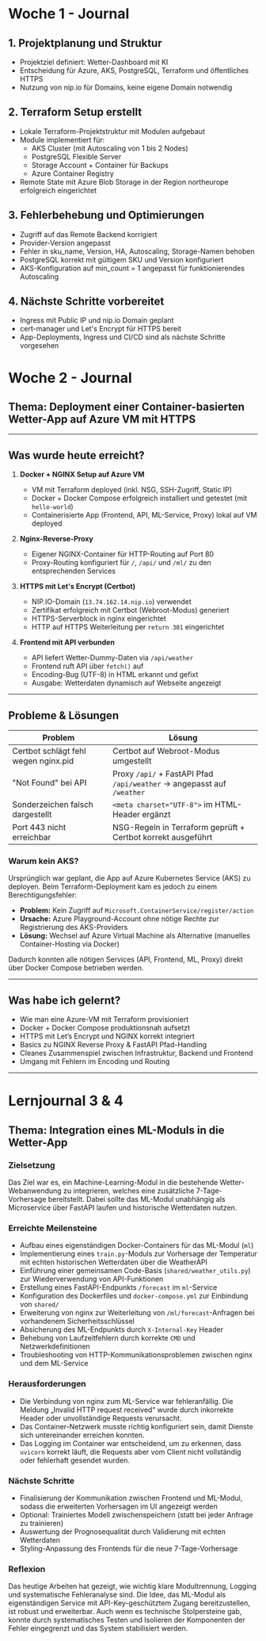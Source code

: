 # Woche 1 - Journal

## 1. Projektplanung und Struktur

- Projektziel definiert: Wetter-Dashboard mit KI
- Entscheidung für Azure, AKS, PostgreSQL, Terraform und öffentliches HTTPS
- Nutzung von nip.io für Domains, keine eigene Domain notwendig

## 2. Terraform Setup erstellt

- Lokale Terraform-Projektstruktur mit Modulen aufgebaut
- Module implementiert für:
  - AKS Cluster (mit Autoscaling von 1 bis 2 Nodes)
  - PostgreSQL Flexible Server
  - Storage Account + Container für Backups
  - Azure Container Registry
- Remote State mit Azure Blob Storage in der Region northeurope erfolgreich eingerichtet

## 3. Fehlerbehebung und Optimierungen

- Zugriff auf das Remote Backend korrigiert
- Provider-Version angepasst
- Fehler in sku_name, Version, HA, Autoscaling, Storage-Namen behoben
- PostgreSQL korrekt mit gültigem SKU und Version konfiguriert
- AKS-Konfiguration auf min_count = 1 angepasst für funktionierendes Autoscaling

## 4. Nächste Schritte vorbereitet

- Ingress mit Public IP und nip.io Domain geplant
- cert-manager und Let's Encrypt für HTTPS bereit
- App-Deployments, Ingress und CI/CD sind als nächste Schritte vorgesehen

# Woche 2 - Journal

## Thema: Deployment einer Container-basierten Wetter-App auf Azure VM mit HTTPS

---

## Was wurde heute erreicht?

1. **Docker + NGINX Setup auf Azure VM**
   - VM mit Terraform deployed (inkl. NSG, SSH-Zugriff, Static IP)
   - Docker + Docker Compose erfolgreich installiert und getestet (mit `hello-world`)
   - Containerisierte App (Frontend, API, ML-Service, Proxy) lokal auf VM deployed

2. **Nginx-Reverse-Proxy**
   - Eigener NGINX-Container für HTTP-Routing auf Port 80
   - Proxy-Routing konfiguriert für `/`, `/api/` und `/ml/` zu den entsprechenden Services

3. **HTTPS mit Let's Encrypt (Certbot)**
   - NIP.IO-Domain (`13.74.162.14.nip.io`) verwendet
   - Zertifikat erfolgreich mit Certbot (Webroot-Modus) generiert
   - HTTPS-Serverblock in nginx eingerichtet
   - HTTP auf HTTPS Weiterleitung per `return 301` eingerichtet

4. **Frontend mit API verbunden**
   - API liefert Wetter-Dummy-Daten via `/api/weather`
   - Frontend ruft API über `fetch()` auf
   - Encoding-Bug (UTF-8) in HTML erkannt und gefixt
   - Ausgabe: Wetterdaten dynamisch auf Webseite angezeigt

---

## Probleme & Lösungen

| Problem                             | Lösung                                                               |
|------------------------------------|----------------------------------------------------------------------|
| Certbot schlägt fehl wegen nginx.pid | Certbot auf Webroot-Modus umgestellt                                |
| "Not Found" bei API                | Proxy `/api/` + FastAPI Pfad `/api/weather` → angepasst auf `/weather` |
| Sonderzeichen falsch dargestellt   | `<meta charset="UTF-8">` im HTML-Header ergänzt                     |
| Port 443 nicht erreichbar          | NSG-Regeln in Terraform geprüft + Certbot korrekt ausgeführt        |

### Warum kein AKS?

Ursprünglich war geplant, die App auf Azure Kubernetes Service (AKS) zu deployen. Beim Terraform-Deployment kam es jedoch zu einem Berechtigungsfehler:

- **Problem:** Kein Zugriff auf `Microsoft.ContainerService/register/action`
- **Ursache:** Azure Playground-Account ohne nötige Rechte zur Registrierung des AKS-Providers
- **Lösung:** Wechsel auf Azure Virtual Machine als Alternative (manuelles Container-Hosting via Docker)

Dadurch konnten alle nötigen Services (API, Frontend, ML, Proxy) direkt über Docker Compose betrieben werden.

---

## Was habe ich gelernt?

- Wie man eine Azure-VM mit Terraform provisioniert
- Docker + Docker Compose produktionsnah aufsetzt
- HTTPS mit Let’s Encrypt und NGINX korrekt integriert
- Basics zu NGINX Reverse Proxy & FastAPI Pfad-Handling
- Cleanes Zusammenspiel zwischen Infrastruktur, Backend und Frontend
- Umgang mit Fehlern im Encoding und Routing

---

# Lernjournal 3 & 4

## Thema: Integration eines ML-Moduls in die Wetter-App

### Zielsetzung
Das Ziel war es, ein Machine-Learning-Modul in die bestehende Wetter-Webanwendung zu integrieren, welches eine zusätzliche 7-Tage-Vorhersage bereitstellt. Dabei sollte das ML-Modul unabhängig als Microservice über FastAPI laufen und historische Wetterdaten nutzen.

### Erreichte Meilensteine

- Aufbau eines eigenständigen Docker-Containers für das ML-Modul (`ml`)
- Implementierung eines `train.py`-Moduls zur Vorhersage der Temperatur mit echten historischen Wetterdaten über die WeatherAPI
- Einführung einer gemeinsamen Code-Basis (`shared/weather_utils.py`) zur Wiederverwendung von API-Funktionen
- Erstellung eines FastAPI-Endpunkts `/forecast` im `ml`-Service
- Konfiguration des Dockerfiles und `docker-compose.yml` zur Einbindung von `shared/`
- Erweiterung von nginx zur Weiterleitung von `/ml/forecast`-Anfragen bei vorhandenem Sicherheitsschlüssel
- Absicherung des ML-Endpunkts durch `X-Internal-Key` Header
- Behebung von Laufzeitfehlern durch korrekte `CMD` und Netzwerkdefinitionen
- Troubleshooting von HTTP-Kommunikationsproblemen zwischen nginx und dem ML-Service

### Herausforderungen

- Die Verbindung von nginx zum ML-Service war fehleranfällig. Die Meldung „Invalid HTTP request received“ wurde durch inkorrekte Header oder unvollständige Requests verursacht.
- Das Container-Netzwerk musste richtig konfiguriert sein, damit Dienste sich untereinander erreichen konnten.
- Das Logging im Container war entscheidend, um zu erkennen, dass `uvicorn` korrekt läuft, die Requests aber vom Client nicht vollständig oder fehlerhaft gesendet wurden.

### Nächste Schritte

- Finalisierung der Kommunikation zwischen Frontend und ML-Modul, sodass die erweiterten Vorhersagen im UI angezeigt werden
- Optional: Trainiertes Modell zwischenspeichern (statt bei jeder Anfrage zu trainieren)
- Auswertung der Prognosequalität durch Validierung mit echten Wetterdaten
- Styling-Anpassung des Frontends für die neue 7-Tage-Vorhersage

### Reflexion

Das heutige Arbeiten hat gezeigt, wie wichtig klare Modultrennung, Logging und systematische Fehleranalyse sind. Die Idee, das ML-Modul als eigenständigen Service mit API-Key-geschütztem Zugang bereitzustellen, ist robust und erweiterbar. Auch wenn es technische Stolpersteine gab, konnte durch systematisches Testen und Isolieren der Komponenten der Fehler eingegrenzt und das System stabilisiert werden.
